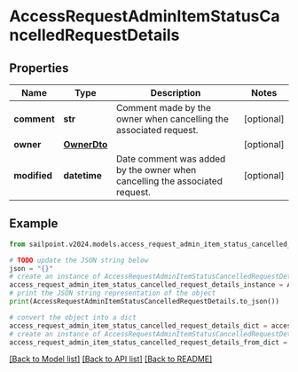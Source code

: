 # AccessRequestAdminItemStatusCancelledRequestDetails


## Properties

Name | Type | Description | Notes
------------ | ------------- | ------------- | -------------
**comment** | **str** | Comment made by the owner when cancelling the associated request. | [optional] 
**owner** | [**OwnerDto**](OwnerDto.md) |  | [optional] 
**modified** | **datetime** | Date comment was added by the owner when cancelling the associated request. | [optional] 

## Example

```python
from sailpoint.v2024.models.access_request_admin_item_status_cancelled_request_details import AccessRequestAdminItemStatusCancelledRequestDetails

# TODO update the JSON string below
json = "{}"
# create an instance of AccessRequestAdminItemStatusCancelledRequestDetails from a JSON string
access_request_admin_item_status_cancelled_request_details_instance = AccessRequestAdminItemStatusCancelledRequestDetails.from_json(json)
# print the JSON string representation of the object
print(AccessRequestAdminItemStatusCancelledRequestDetails.to_json())

# convert the object into a dict
access_request_admin_item_status_cancelled_request_details_dict = access_request_admin_item_status_cancelled_request_details_instance.to_dict()
# create an instance of AccessRequestAdminItemStatusCancelledRequestDetails from a dict
access_request_admin_item_status_cancelled_request_details_from_dict = AccessRequestAdminItemStatusCancelledRequestDetails.from_dict(access_request_admin_item_status_cancelled_request_details_dict)
```
[[Back to Model list]](../README.md#documentation-for-models) [[Back to API list]](../README.md#documentation-for-api-endpoints) [[Back to README]](../README.md)


